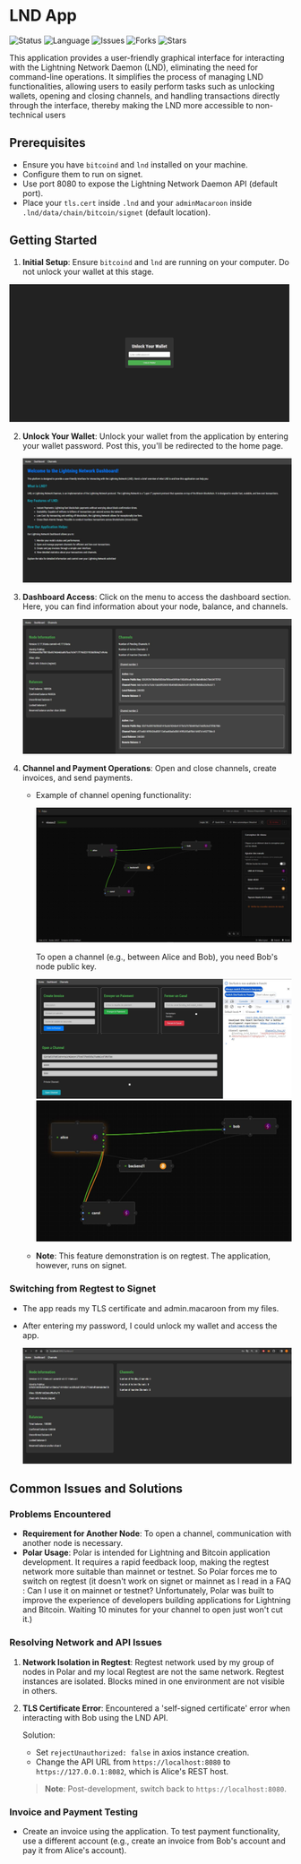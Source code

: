 # LND App

![Status](https://img.shields.io/badge/status-done-gree)
![Language](https://img.shields.io/badge/language-TS-blue)
![Issues](https://img.shields.io/github/issues/Sacha924/LND-app)
![Forks](https://img.shields.io/github/forks/Sacha924/LND-app)
![Stars](https://img.shields.io/github/stars/Sacha924/LND-app)

This application provides a user-friendly graphical interface for interacting with the Lightning Network Daemon (LND), eliminating the need for command-line operations. It simplifies the process of managing LND functionalities, allowing users to easily perform tasks such as unlocking wallets, opening and closing channels, and handling transactions directly through the interface, thereby making the LND more accessible to non-technical users


## Prerequisites
- Ensure you have `bitcoind` and `lnd` installed on your machine.
- Configure them to run on signet.
- Use port 8080 to expose the Lightning Network Daemon API (default port).
- Place your `tls.cert` inside `.lnd` and your `adminMacaroon` inside `.lnd/data/chain/bitcoin/signet` (default location).

## Getting Started
1. **Initial Setup**: Ensure `bitcoind` and `lnd` are running on your computer. Do not unlock your wallet at this stage.

<img src="img/UnlockWallet.JPG" alt="UnlockWallet Page" width="500"/>

2. **Unlock Your Wallet**: Unlock your wallet from the application by entering your wallet password. Post this, you'll be redirected to the home page.

   ![Home Page](img/Accueil.JPG)

3. **Dashboard Access**: Click on the menu to access the dashboard section. Here, you can find information about your node, balance, and channels.

   ![Dashboard](img/Dashboard.JPG)

4. **Channel and Payment Operations**: Open and close channels, create invoices, and send payments.

   - Example of channel opening functionality:

     ![Channel Opening](img/PolarBefore.JPG)

     To open a channel (e.g., between Alice and Bob), you need Bob's node public key.

     ![Open a Channel](img/OpenAChannel.JPG)
     ![After Opening Channel](img/PolarAfter.JPG)

   - **Note**: This feature demonstration is on regtest. The application, however, runs on signet.

### Switching from Regtest to Signet
- The app reads my TLS certificate and admin.macaroon from my files.
- After entering my password, I could unlock my wallet and access the app.

  ![Dashboard on Signet](img/DashboardSignet.JPG)

## Common Issues and Solutions

### Problems Encountered
- **Requirement for Another Node**: To open a channel, communication with another node is necessary.
- **Polar Usage**: Polar is intended for Lightning and Bitcoin application development. It requires a rapid feedback loop, making the regtest network more suitable than mainnet or testnet. So Polar forces me to switch on regtest (it doesn't work on signet or mainnet as I read in a FAQ : Can I use it on mainnet or testnet? Unfortunately, Polar was built to improve the experience of developers building applications for Lightning and Bitcoin. Waiting 10 minutes for your channel to open just won't cut it.)

### Resolving Network and API Issues
1. **Network Isolation in Regtest**: Regtest network used by my group of nodes in Polar and my local Regtest are not the same network. Regtest instances are isolated. Blocks mined in one environment are not visible in others.
2. **TLS Certificate Error**: Encountered a 'self-signed certificate' error when interacting with Bob using the LND API.

   Solution: 
   - Set `rejectUnauthorized: false` in axios instance creation.
   - Change the API URL from `https://localhost:8080` to `https://127.0.0.1:8082`, which is Alice's REST host.

   > **Note**: Post-development, switch back to `https://localhost:8080`.

### Invoice and Payment Testing
- Create an invoice using the application. To test payment functionality, use a different account (e.g., create an invoice from Bob's account and pay it from Alice's account).